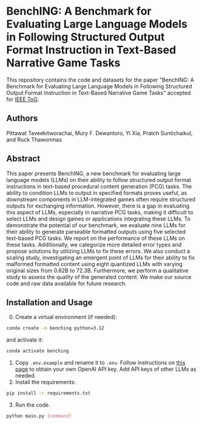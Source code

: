 # BenchING: A Benchmark for Evaluating Large Language Models in Following Structured Output Format Instruction in Text-Based Narrative Game Tasks

This repository contains the code and datasets for the paper "BenchING: A Benchmark for Evaluating Large Language Models in Following Structured Output Format Instruction in Text-Based Narrative Game Tasks" accepted for [IEEE ToG](https://transactions.games).

## Authors
Pittawat Taveekitworachai, Mury F. Dewantoro, Yi Xia, Pratch Suntichaikul, and Ruck Thawonmas

## Abstract

This paper presents BenchING, a new benchmark for evaluating large language models (LLMs) on their ability to follow structured output format instructions in text-based procedural content generation (PCG) tasks. The ability to condition LLMs to output in specified formats proves useful, as downstream components in LLM-integrated games often require structured outputs for exchanging information. However, there is a gap in evaluating this aspect of LLMs, especially in narrative PCG tasks, making it difficult to select LLMs and design games or applications integrating these LLMs. To demonstrate the potential of our benchmark, we evaluate nine LLMs for their ability to generate parseable formatted outputs using five selected text-based PCG tasks. We report on the performance of these LLMs on these tasks. Additionally, we categorize more detailed error types and propose solutions by utilizing LLMs to fix these errors. We also conduct a scaling study, investigating an emergent point of LLMs for their ability to fix malformed formatted content using eight quantized LLMs with varying original sizes from 0.62B to 72.3B. Furthermore, we perform a qualitative study to assess the quality of the generated content. We make our source code and raw data available for future research.

## Installation and Usage
0. Create a virtual environment (if needed):
```bash
conda create -n benching python=3.12
```
and activate it:
```bash
conda activate benching
```
1. Copy `.env.example` and rename it to `.env`. Follow instructions on [this page](https://platform.openai.com/docs/api-reference/authentication) to obtain your own OpenAI API key. Add API keys of other LLMs as needed.
2. Install the requirements:
```bash
pip install -r requirements.txt
```
3. Run the code.
```bash
python main.py [command]
```
